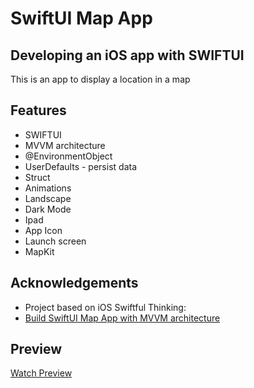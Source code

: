 # SwiftUI Map App

## Developing an iOS app with SWIFTUI

This is an app to display a location in a map


## Features

- SWIFTUI
- MVVM architecture
- @EnvironmentObject
- UserDefaults - persist data
- Struct
- Animations
- Landscape
- Dark Mode
- Ipad
- App Icon
- Launch screen
- MapKit



## Acknowledgements

 - Project based on iOS Swiftful Thinking: 
 - [Build SwiftUI Map App with MVVM architecture](https://www.swiftful-thinking.com/store)
 


## Preview

[Watch Preview](https://github.com/user-attachments/assets/6cbada82-065e-4bd0-83cf-9ae4fec524ca)
